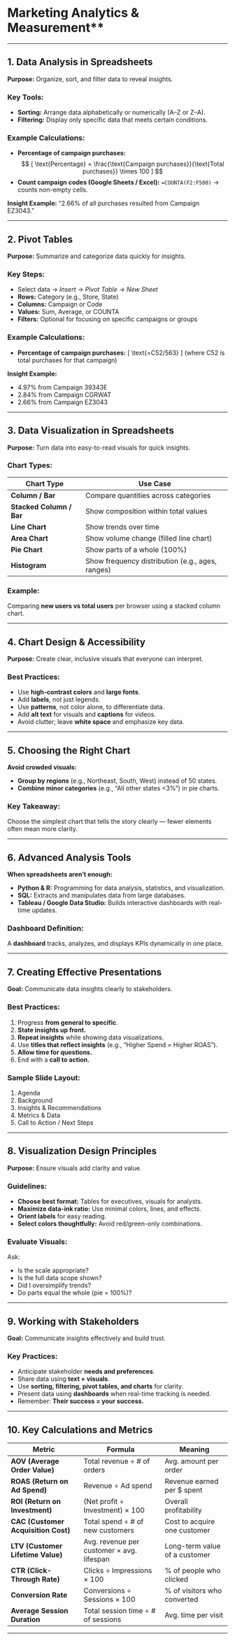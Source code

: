 # Marketing Analytics & Measurement**

---

## **1. Data Analysis in Spreadsheets**

**Purpose:** Organize, sort, and filter data to reveal insights.

### Key Tools:

* **Sorting:** Arrange data alphabetically or numerically (A–Z or Z–A).
* **Filtering:** Display only specific data that meets certain conditions.

### Example Calculations:

* **Percentage of campaign purchases:**
  $$
  [
  \text{Percentage} = \frac{\text{Campaign purchases}}{\text{Total purchases}} \times 100
  ]
  $$
* **Count campaign codes (Google Sheets / Excel):**
  `=COUNTA(F2:F500)` → counts non-empty cells.

**Insight Example:**
“2.66% of all purchases resulted from Campaign EZ3043.”

---

## **2. Pivot Tables**

**Purpose:** Summarize and categorize data quickly for insights.

### Key Steps:

* Select data → *Insert* → *Pivot Table* → *New Sheet*
* **Rows:** Category (e.g., Store, State)
* **Columns:** Campaign or Code
* **Values:** Sum, Average, or COUNTA
* **Filters:** Optional for focusing on specific campaigns or groups

### Example Calculations:

* **Percentage of campaign purchases:**
  [
  \text{=C52/563}
  ]
  (where C52 is total purchases for that campaign)

**Insight Example:**

* 4.97% from Campaign 39343E
* 2.84% from Campaign CGRWAT
* 2.66% from Campaign EZ3043

---

## **3. Data Visualization in Spreadsheets**

**Purpose:** Turn data into easy-to-read visuals for quick insights.

### Chart Types:

| Chart Type               | Use Case                                         |
| ------------------------ | ------------------------------------------------ |
| **Column / Bar**         | Compare quantities across categories             |
| **Stacked Column / Bar** | Show composition within total values             |
| **Line Chart**           | Show trends over time                            |
| **Area Chart**           | Show volume change (filled line chart)           |
| **Pie Chart**            | Show parts of a whole (100%)                     |
| **Histogram**            | Show frequency distribution (e.g., ages, ranges) |

### Example:

Comparing **new users vs total users** per browser using a stacked column chart.

---

## **4. Chart Design & Accessibility**

**Purpose:** Create clear, inclusive visuals that everyone can interpret.

### Best Practices:

* Use **high-contrast colors** and **large fonts**.
* Add **labels**, not just legends.
* Use **patterns**, not color alone, to differentiate data.
* Add **alt text** for visuals and **captions** for videos.
* Avoid clutter; leave **white space** and emphasize key data.

---

## **5. Choosing the Right Chart**

**Avoid crowded visuals:**

* **Group by regions** (e.g., Northeast, South, West) instead of 50 states.
* **Combine minor categories** (e.g., “All other states <3%”) in pie charts.

### Key Takeaway:

Choose the simplest chart that tells the story clearly — fewer elements often mean more clarity.

---

## **6. Advanced Analysis Tools**

**When spreadsheets aren’t enough:**

* **Python & R:** Programming for data analysis, statistics, and visualization.
* **SQL:** Extracts and manipulates data from large databases.
* **Tableau / Google Data Studio:** Builds interactive dashboards with real-time updates.

### Dashboard Definition:

A **dashboard** tracks, analyzes, and displays KPIs dynamically in one place.

---

## **7. Creating Effective Presentations**

**Goal:** Communicate data insights clearly to stakeholders.

### Best Practices:

1. Progress **from general to specific**.
2. **State insights up front.**
3. **Repeat insights** while showing data visualizations.
4. Use **titles that reflect insights** (e.g., “Higher Spend = Higher ROAS”).
5. **Allow time for questions.**
6. End with a **call to action.**

### Sample Slide Layout:

1. Agenda
2. Background
3. Insights & Recommendations
4. Metrics & Data
5. Call to Action / Next Steps

---

## **8. Visualization Design Principles**

**Purpose:** Ensure visuals add clarity and value.

### Guidelines:

* **Choose best format:** Tables for executives, visuals for analysts.
* **Maximize data-ink ratio:** Use minimal colors, lines, and effects.
* **Orient labels** for easy reading.
* **Select colors thoughtfully:** Avoid red/green-only combinations.

### Evaluate Visuals:

Ask:

* Is the scale appropriate?
* Is the full data scope shown?
* Did I oversimplify trends?
* Do parts equal the whole (pie = 100%)?

---

## **9. Working with Stakeholders**

**Goal:** Communicate insights effectively and build trust.

### Key Practices:

* Anticipate stakeholder **needs and preferences**.
* Share data using **text + visuals**.
* Use **sorting, filtering, pivot tables, and charts** for clarity.
* Present data using **dashboards** when real-time tracking is needed.
* Remember: **Their success = your success.**

---

## **10. Key Calculations and Metrics**

| Metric                              | Formula                                   | Meaning                       |
| ----------------------------------- | ----------------------------------------- | ----------------------------- |
| **AOV (Average Order Value)**       | Total revenue ÷ # of orders               | Avg. amount per order         |
| **ROAS (Return on Ad Spend)**       | Revenue ÷ Ad spend                        | Revenue earned per $ spent    |
| **ROI (Return on Investment)**      | (Net profit ÷ Investment) × 100           | Overall profitability         |
| **CAC (Customer Acquisition Cost)** | Total spend ÷ # of new customers          | Cost to acquire one customer  |
| **LTV (Customer Lifetime Value)**   | Avg. revenue per customer × avg. lifespan | Long-term value of a customer |
| **CTR (Click-Through Rate)**        | Clicks ÷ Impressions × 100                | % of people who clicked       |
| **Conversion Rate**                 | Conversions ÷ Sessions × 100              | % of visitors who converted   |
| **Average Session Duration**        | Total session time ÷ # of sessions        | Avg. time per visit           |

---


